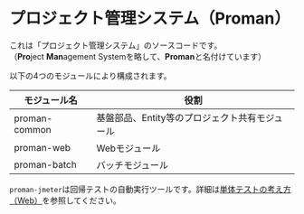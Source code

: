 # プロジェクト管理システム（Proman）

これは「プロジェクト管理システム」のソースコードです。  
（**Pro**ject **Man**agement Systemを略して、**Proman**と名付けています）

以下の4つのモジュールにより構成されます。

| モジュール名     | 役割                                           |
| ---------------- | ---------------------------------------------- |
| proman-common    | 基盤部品、Entity等のプロジェクト共有モジュール |
| proman-web       | Webモジュール                                  |
| proman-batch     | バッチモジュール                               |

`proman-jmeter`は回帰テストの自動実行ツールです。詳細は[単体テストの考え方（Web）](../../サンプルプロジェクト開発ガイド/PGUT工程/ut/単体テストの考え方（Web）.md)を参照してください。